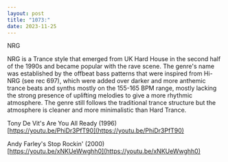 ```yaml
---
layout: post
title: "1073:"
date: 2023-11-25
---
```


NRG

NRG is a Trance style that emerged from UK Hard House in the second half of the 1990s and became popular with the rave scene. The genre's name was established by the offbeat bass patterns that were inspired from Hi-NRG (see rec 697), which were added over darker and more anthemic trance beats and synths mostly on the 155-165 BPM range, mostly lacking the strong presence of uplifting melodies to give a more rhythmic atmosphere. The genre still follows the traditional trance structure but the atmosphere is cleaner and more minimalistic than Hard Trance.

Tony De Vit's Are You All Ready (1996)  
[https://youtu.be/PhiDr3PfT90](https://youtu.be/PhiDr3PfT90)

Andy Farley's Stop Rockin' (2000)  
[https://youtu.be/xNKUeWwghh0](https://youtu.be/xNKUeWwghh0)
